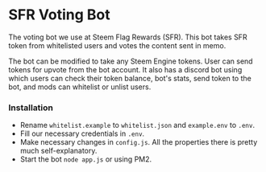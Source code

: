 # SFR Voting Bot

The voting bot we use at Steem Flag Rewards (SFR). This bot takes SFR token from whitelisted users and votes the content sent in memo.

The bot can be modified to take any Steem Engine tokens. User can send tokens for upvote from the bot account. It also has a discord bot using which users can check their token balance, bot's stats, send token to the bot, and mods can whitelist or unlist users.

### Installation

- Rename `whitelist.example` to `whitelist.json` and `example.env` to `.env`.
- Fill our necessary credentials in `.env`.
- Make necessary changes in `config.js`. All the properties there is pretty much self-explanatory.
- Start the bot `node app.js` or using PM2.
